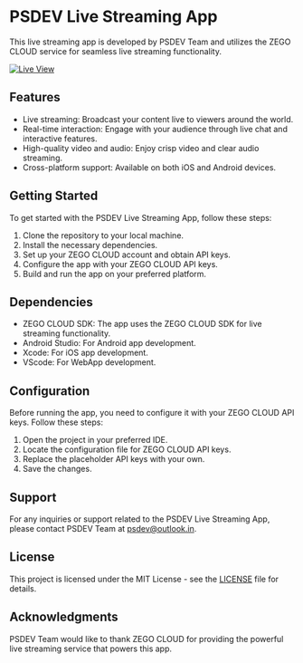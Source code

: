 # PSDEV Live Streaming App

This live streaming app is developed by PSDEV Team and utilizes the ZEGO CLOUD service for seamless live streaming functionality.

[![Live View](https://img.shields.io/badge/Live%20View-Click%20Here-blue)](https://zego-cloud-live-streaming.vercel.app/)

## Features

- Live streaming: Broadcast your content live to viewers around the world.
- Real-time interaction: Engage with your audience through live chat and interactive features.
- High-quality video and audio: Enjoy crisp video and clear audio streaming.
- Cross-platform support: Available on both iOS and Android devices.

## Getting Started

To get started with the PSDEV Live Streaming App, follow these steps:

1. Clone the repository to your local machine.
2. Install the necessary dependencies.
3. Set up your ZEGO CLOUD account and obtain API keys.
4. Configure the app with your ZEGO CLOUD API keys.
5. Build and run the app on your preferred platform.

## Dependencies

- ZEGO CLOUD SDK: The app uses the ZEGO CLOUD SDK for live streaming functionality.
- Android Studio: For Android app development.
- Xcode: For iOS app development.
- VScode: For WebApp development.

## Configuration

Before running the app, you need to configure it with your ZEGO CLOUD API keys. Follow these steps:

1. Open the project in your preferred IDE.
2. Locate the configuration file for ZEGO CLOUD API keys.
3. Replace the placeholder API keys with your own.
4. Save the changes.

## Support

For any inquiries or support related to the PSDEV Live Streaming App, please contact PSDEV Team at [psdev@outlook.in](mailto:psdev@outlook.in).

## License

This project is licensed under the MIT License - see the [LICENSE](LICENSE) file for details.

## Acknowledgments

PSDEV Team would like to thank ZEGO CLOUD for providing the powerful live streaming service that powers this app.
